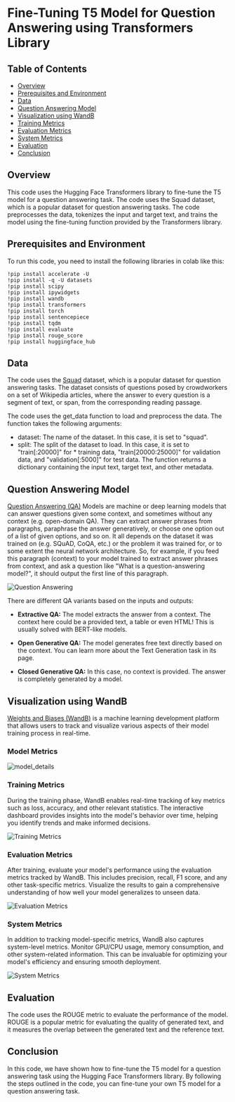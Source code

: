 # Fine-Tuning T5 Model for Question Answering using Transformers Library

## Table of Contents

- [Overview](#Overview)
- [Prerequisites and Environment](#Prerequisites-and-Environment)
- [Data](#Data)
- [Question Answering Model](#Question-Answering-Model)
- [Visualization using WandB](#Visualization-using-WandB)
- [Training Metrics](#Training-Metrics)
- [Evaluation Metrics](#Evaluation-Metrics)
- [System Metrics](#System-Metrics)
- [Evaluation](#Evaluation)
- [Conclusion](#Conclusion)

## Overview

This code uses the Hugging Face Transformers library to fine-tune the T5 model for a question answering task. The code uses the Squad dataset, which is a popular dataset for question answering tasks. The code preprocesses the data, tokenizes the input and target text, and trains the model using the fine-tuning function provided by the Transformers library.

## Prerequisites and Environment

To run this code, you need to install the following libraries in colab like this:

```
!pip install accelerate -U
!pip install -q -U datasets
!pip install scipy
!pip install ipywidgets
!pip install wandb
!pip install transformers
!pip install torch
!pip install sentencepiece
!pip install tqdm
!pip install evaluate
!pip install rouge_score
!pip install huggingface_hub

```
## Data

The code uses the [Squad](https://huggingface.co/datasets/squad) dataset, which is a popular dataset for question answering tasks. The dataset consists of questions posed by crowdworkers on a set of Wikipedia articles, where the answer to every question is a segment of text, or span, from the corresponding reading passage.

The code uses the get_data function to load and preprocess the data. The function takes the following arguments:

* dataset: The name of the dataset. In this case, it is set to "squad".
* split: The split of the dataset to load. In this case, it is set to "train[:20000]" for * training data, "train[20000:25000]" for validation data, and "validation[:5000]" for test data.
The function returns a dictionary containing the input text, target text, and other metadata.

## Question Answering Model

[Question Answering (QA)](https://huggingface.co/tasks/question-answering) Models are machine or deep learning models that can answer questions given some context, and sometimes without any context (e.g. open-domain QA). They can extract answer phrases from paragraphs, paraphrase the answer generatively, or choose one option out of a list of given options, and so on. It all depends on the dataset it was trained on (e.g. SQuAD, CoQA, etc.) or the problem it was trained for, or to some extent the neural network architecture. So, for example, if you feed this paragraph (context) to your model trained to extract answer phrases from context, and ask a question like "What is a question-answering model?", it should output the first line of this paragraph.

![Question Answering](QA.png)

There are different QA variants based on the inputs and outputs:

* **Extractive QA:** The model extracts the answer from a context. The context here could be a provided text, a table or even HTML! This is usually solved with BERT-like models.

* **Open Generative QA:** The model generates free text directly based on the context. You can learn more about the Text Generation task in its page.

* **Closed Generative QA:** In this case, no context is provided. The answer is completely generated by a model.

## Visualization using WandB

[Weights and Biases (WandB)](https://wandb.ai/) is a machine learning development platform that allows users to track and visualize various aspects of their model training process in real-time.

### Model Metrics 

![model_details](model_details.png)

### Training Metrics

During the training phase, WandB enables real-time tracking of key metrics such as loss, accuracy, and other relevant statistics. The interactive dashboard provides insights into the model's behavior over time, helping you identify trends and make informed decisions.

![Training Metrics](train_graphs.png)

### Evaluation Metrics

After training, evaluate your model's performance using the evaluation metrics tracked by WandB. This includes precision, recall, F1 score, and any other task-specific metrics. Visualize the results to gain a comprehensive understanding of how well your model generalizes to unseen data.

![Evaluation Metrics](eval_graphs.png)

### System Metrics

In addition to tracking model-specific metrics, WandB also captures system-level metrics. Monitor GPU/CPU usage, memory consumption, and other system-related information. This can be invaluable for optimizing your model's efficiency and ensuring smooth deployment.

![System Metrics](system_utilization.png)

## Evaluation

The code uses the ROUGE metric to evaluate the performance of the model. ROUGE is a popular metric for evaluating the quality of generated text, and it measures the overlap between the generated text and the reference text.

## Conclusion

In this code, we have shown how to fine-tune the T5 model for a question answering task using the Hugging Face Transformers library. By following the steps outlined in the code, you can fine-tune your own T5 model for a question answering task.






